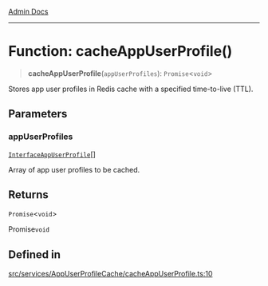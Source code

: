 [Admin Docs](/)

***

# Function: cacheAppUserProfile()

> **cacheAppUserProfile**(`appUserProfiles`): `Promise`\<`void`\>

Stores app user profiles in Redis cache with a specified time-to-live (TTL).

## Parameters

### appUserProfiles

[`InterfaceAppUserProfile`](../../../../models/AppUserProfile/interfaces/InterfaceAppUserProfile.md)[]

Array of app user profiles to be cached.

## Returns

`Promise`\<`void`\>

Promise`void`

## Defined in

[src/services/AppUserProfileCache/cacheAppUserProfile.ts:10](https://github.com/Suyash878/talawa-api/blob/cfd688207611ba245c99edd8dbaccb2cdbf6a043/src/services/AppUserProfileCache/cacheAppUserProfile.ts#L10)
